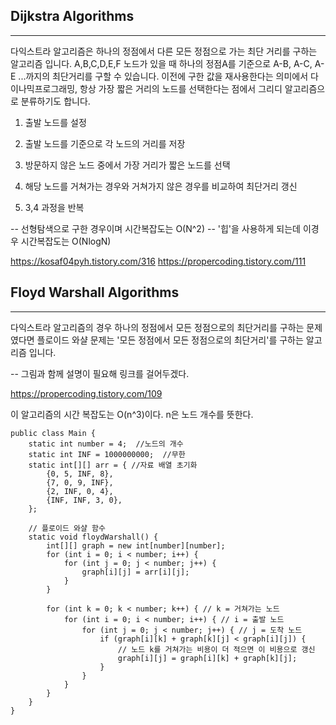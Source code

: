 ## Dijkstra Algorithms

***
다익스트라 알고리즘은 하나의 정점에서 다른 모든 정점으로 가는 최단 거리를 구하는 알고리즘 입니다. A,B,C,D,E,F 노드가 있을 때 하나의 정점A를 기준으로 A-B, A-C, A-E ...까지의 최단거리를 구할 수 있습니다. 이전에 구한 값을 재사용한다는 의미에서 다이나믹프로그래밍, 항상 가장 짧은 거리의 노드를 선택한다는 점에서 그리디 알고리즘으로 분류하기도 합니다.

1. 출발 노드를 설정

2. 출발 노드를 기준으로 각 노드의 거리를 저장

3. 방문하지 않은 노드 중에서 가장 거리가 짧은 노드를 선택

4. 해당 노드를 거쳐가는 경우와 거쳐가지 않은 경우를 비교하여 최단거리 갱신

5. 3,4 과정을 반복

-- 선형탐색으로 구한 경우이며 시간복잡도는 O(N^2)
-- '힙'을 사용하게 되는데 이경우 시간복잡도는 O(NlogN)

https://kosaf04pyh.tistory.com/316
https://propercoding.tistory.com/111

## Floyd Warshall Algorithms

***
다익스트라 알고리즘의 경우 하나의 정점에서 모든 정점으로의 최단거리를 구하는 문제였다면 플로이드 와샬 문제는 '모든 정점에서 모든 정점으로의 최단거리'를 구하는 알고리즘 입니다.

-- 그림과 함께 설명이 필요해 링크를 걸어두겠다.

https://propercoding.tistory.com/109

이 알고리즘의 시간 복잡도는 O(n^3)이다. n은 노드 개수를 뜻한다. 

```
public class Main {
    static int number = 4;  //노드의 개수
    static int INF = 1000000000;  //무한
    static int[][] arr = { //자료 배열 초기화
        {0, 5, INF, 8},
        {7, 0, 9, INF},
        {2, INF, 0, 4},
        {INF, INF, 3, 0},
    };

    // 플로이드 와샬 함수
    static void floydWarshall() {
        int[][] graph = new int[number][number];
        for (int i = 0; i < number; i++) {
            for (int j = 0; j < number; j++) {
                graph[i][j] = arr[i][j];
            }
        }
        
        for (int k = 0; k < number; k++) { // k = 거쳐가는 노드
            for (int i = 0; i < number; i++) { // i = 출발 노드
                for (int j = 0; j < number; j++) { // j = 도착 노드
                    if (graph[i][k] + graph[k][j] < graph[i][j]) {
                        // 노드 k를 거쳐가는 비용이 더 적으면 이 비용으로 갱신
                        graph[i][j] = graph[i][k] + graph[k][j];
                    }
                }
            }
        }
    }
}
```